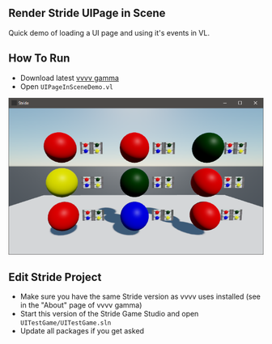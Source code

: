 ## Render Stride UIPage in Scene
Quick demo of loading a UI page and using it's events in VL.
## How To Run
* Download latest [vvvv gamma](https://visualprogramming.net)
* Open `UIPageInSceneDemo.vl`

![img](Screenshot.png)

## Edit Stride Project
* Make sure you have the same Stride version as vvvv uses installed (see in the "About" page of vvvv gamma)
* Start this version of the Stride Game Studio and open `UITestGame/UITestGame.sln`
* Update all packages if you get asked

